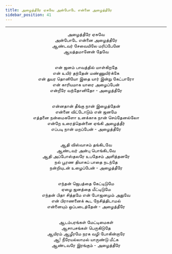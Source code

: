 ```yaml
---
title: அழைத்தீரே ஏசுவே அன்போடே என்னை அழைத்தீரே
sidebar_position: 41
---
```


---
<center>
அழைத்தீரே ஏசுவே<br/>
அன்போடே என்னை அழைத்தீரே<br/>
ஆண்டவர் சேவையிலே மரிப்பேனே<br/>
ஆயத்தமானேன் தேவே<br/><br/>

என் ஜனம் பாவத்தில் மாள்கிறதே<br/>
என் உயிர் தந்தேன் மண்ணுயிர்க்கே<br/>
என் துயர தொனியோ இதை யார் இன்று கேட்பாரோ<br/>
என் காரியமாக யாரை அழைப்பேன்<br/>
என்றீரே வந்தோனிதோ                - அழைத்தீரே<br/><br/>

என்னதான் தீங்கு நான் இழைத்தேன்<br/>
என்னை விட்டோடும் என் ஜனமே<br/>
எத்தனை நன்மைகளோ உனக்காக நான் செய்தேனல்லோ<br/>
என்றே உரைத்தென்னை ஏங்கி அழைத்தீர்<br/>
எப்படி நான் மறப்பேன்                - அழைத்தீரே<br/><br/>

ஆதி விஸ்வாசம் தங்கிடவே<br/>
ஆண்டவர் அன்பு பொங்கிடவே<br/>
ஆதி அப்போஸ்தலரே உபதேசம் அளித்தனரே<br/>
நல் பூரண தியாகப் பாதை நடந்தே<br/>
நன்றியுடன் உழைப்பேன்                 - அழைத்தீரே<br/><br/>

எந்தன் ஜெபத்தை கேட்டிடுமே<br/>
ஏழை ஜனத்தை மீட்டிடுமே<br/>
எந்தன் பிதா சித்தமே என் போஜனமும் அதுவே<br/>
என் பிராணனைக் கூட நேசித்திடாமல்<br/>
என்னையும் ஒப்படைத்தேன்                - அழைத்தீரே<br/><br/>

ஆடம்பரங்கள் மேட்டிமைகள்<br/>
ஆசாபசங்கள் பெருகிடுதே<br/>
ஆயிரம் ஆழீரமே நரக வழி போகின்றாரே<br/>
ஆ! நீரேயல்லாமல் யாருண்டு மீட்க<br/>
ஆண்டவரே இரங்கும்             - அழைத்தீரே
</center>